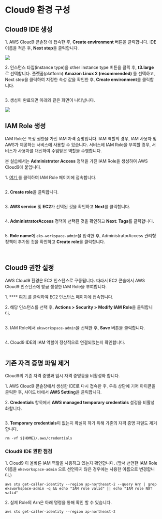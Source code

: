 # Cloud9 환경 구성

## Cloud9 IDE 생성

1\. AWS Cloud9 콘솔창 에 접속한 후, **Create environment** 버튼을 클릭합니다. IDE 이름을 적은 후, **Next step**을 클릭합니다.

![](<../.gitbook/assets/Screen Shot 2022-07-23 at 11.36.19 PM.png>)

2\. 인스턴스 타입(instance type)을 other instance type 버튼을 클릭 후, **t3.large** 로 선택합니다. 플랫폼(platform) **Amazon Linux 2 (recommended)** 를 선택하고, Next step을 클릭하여 지정한 속성 값을 확인한 후, **Create environment**를 클릭합니다.

<img src="../.gitbook/assets/file.drawing (97).svg" alt="" class="gitbook-drawing">

3\. 생성이 완료되면 아래와 같은 화면이 나타납니다.

![](<../.gitbook/assets/Screen Shot 2022-07-23 at 11.33.18 PM.png>)

## IAM Role 생성

IAM Role은 특정 권한을 가진 IAM 자격 증명입니다. IAM 역할의 경우, IAM 사용자 및 AWS가 제공하는 서비스에 사용할 수 있습니다. 서비스에 IAM Role을 부여할 경우, 서비스가 사용자를 대신하여 수임받은 역할을 수행합니다.

본 실습에서는 **Administrator Access** 정책을 가진 IAM Role을 생성하여 AWS Cloud9에 붙입니다.

1\. [여기 ](https://us-east-1.console.aws.amazon.com/iamv2/home#/roles)를 클릭하여 IAM Role 페이지에 접속합니다.

<img src="../.gitbook/assets/file.drawing (42).svg" alt="" class="gitbook-drawing">

2\. **Create role**을 클릭합니다.

<img src="../.gitbook/assets/file.drawing (55).svg" alt="" class="gitbook-drawing">

3\. **AWS service** 및 **EC2**가 선택된 것을 확인하고 **Next**를 클릭합니다.

<img src="../.gitbook/assets/file.drawing (35).svg" alt="" class="gitbook-drawing">

4\. **AdministratorAccess** 정책이 선택된 것을 확인하고 **Next: Tags**를 클릭합니다.

<img src="../.gitbook/assets/file.drawing (78).svg" alt="" class="gitbook-drawing">

5\. **Role name**에 `eks-workspace-admin`을 입력한 후, AdministratorAccess 관리형 정책이 추가된 것을 확인하고 **Create role**을 클릭합니다.

<img src="../.gitbook/assets/file.drawing (5).svg" alt="" class="gitbook-drawing">

<img src="../.gitbook/assets/file.drawing (91).svg" alt="" class="gitbook-drawing">

## **Cloud9 권한 설정**

AWS Cloud9 환경은 EC2 인스턴스로 구동됩니다. 따라서 EC2 콘솔에서 AWS Cloud9 인스턴스에 방금 생성한 IAM Role을 부여합니다.

1\. **** [여기 ](https://ap-northeast-2.console.aws.amazon.com/ec2/v2/home?region=ap-northeast-2#Home:)를 클릭하여 EC2 인스턴스 페이지에 접속합니다.

2\. 해당 인스턴스를 선택 후, **Actions > Security > Modify IAM Role**을 클릭합니다.

<img src="../.gitbook/assets/file.drawing (46).svg" alt="" class="gitbook-drawing">

3\. IAM Role에서 `eksworkspace-admin`을 선택한 후, **Save** 버튼을 클릭합니다.

<img src="../.gitbook/assets/file.drawing (87).svg" alt="" class="gitbook-drawing">

4\. Cloud9 IDE의 IAM 역할이 정상적으로 연결되었는지 확인합니다.

<img src="../.gitbook/assets/file.drawing (43).svg" alt="" class="gitbook-drawing">

## 기존 자격 증명 파일 제거

Cloud9의 기존 자격 증명과 임시 자격 증명등을 비활성화 합니다.

1\. AWS Cloud9 콘솔창에서 생성한 IDE로 다시 접속한 후, 우측 상단에 기어 아이콘을 클릭한 후, 사이드 바에서 **AWS Setting**을 클릭합니다.

2\. **Credentials** 항목에서 **AWS managed temporary credentials** 설정을 비활성화합니다.

<img src="../.gitbook/assets/file.drawing (10).svg" alt="" class="gitbook-drawing">

3\. **Temporary credentials**이 없는지 확실히 하기 위해 기존의 자격 증명 파일도 제거합니다.

```
rm -vf ${HOME}/.aws/credentials

```

### Cloud9 IDE 권한 점검

1\. Cloud9 이 올바른 IAM 역할을 사용하고 있는지 확인합니다. (앞서 선언한 IAM Role 이름을 `eksworkspace-admin` 으로 선언하지 않은 경우에는 사용한 이름으로 변경합니다.)

```
aws sts get-caller-identity --region ap-northeast-2 --query Arn | grep eksworkspace-admin -q && echo "IAM role valid" || echo "IAM role NOT valid"

```

2\. 실제 Role의 Arn은 아래 명령을 통해 확인 할 수 있습니다.

```
aws sts get-caller-identity --region ap-northeast-2

```
